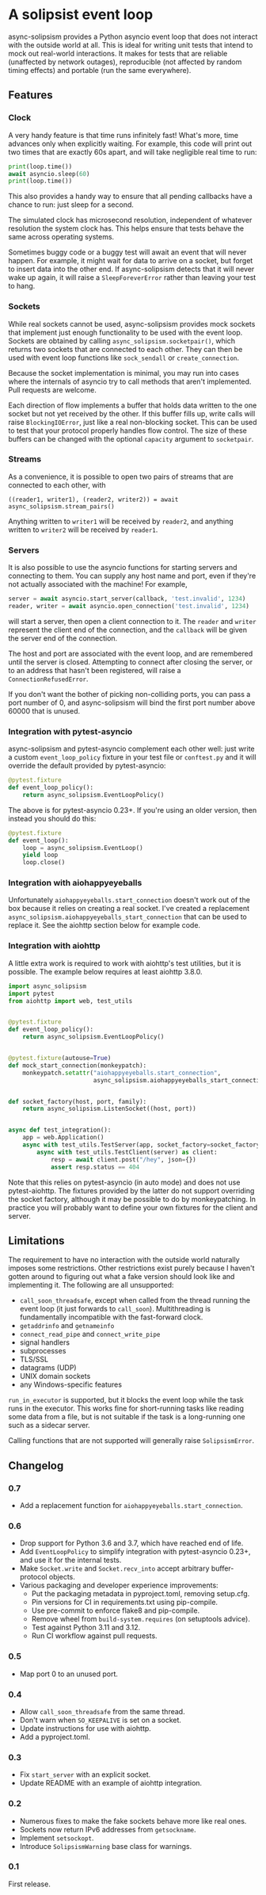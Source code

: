 # A solipsist event loop

async-solipsism provides a Python asyncio event loop that does not interact with
the outside world at all. This is ideal for writing unit tests that intend to
mock out real-world interactions. It makes for tests that are reliable
(unaffected by network outages), reproducible (not affected by random timing
effects) and portable (run the same everywhere).

## Features

### Clock

A very handy feature is that time runs infinitely fast! What's more, time
advances only when explicitly waiting. For example, this code will print out
two times that are exactly 60s apart, and will take negligible real time to
run:

```python
print(loop.time())
await asyncio.sleep(60)
print(loop.time())
```

This also provides a handy way to ensure that all pending callbacks have a
chance to run: just sleep for a second.

The simulated clock has microsecond resolution, independent of whatever
resolution the system clock has. This helps ensure that tests behave the same
across operating systems.

Sometimes buggy code or a buggy test will await an event that will never
happen. For example, it might wait for data to arrive on a socket, but forget
to insert data into the other end. If async-solipsism detects that it will
never wake up again, it will raise a `SleepForeverError` rather than leaving
your test to hang.

### Sockets

While real sockets cannot be used, async-solipsism provides mock sockets that
implement just enough functionality to be used with the event loop. Sockets
are obtained by calling `async_solipsism.socketpair()`, which returns two
sockets that are connected to each other. They can then be used with event
loop functions like `sock_sendall` or `create_connection`.

Because the socket implementation is minimal, you may run into cases where
the internals of asyncio try to call methods that aren't implemented. Pull
requests are welcome.

Each direction of flow implements a buffer that holds data written to the one
socket but not yet received by the other. If this buffer fills up, write calls
will raise `BlockingIOError`, just like a real non-blocking socket. This can
be used to test that your protocol properly handles flow control. The size of
these buffers can be changed with the optional `capacity` argument to
`socketpair`.

### Streams

As a convenience, it is possible to open two pairs of streams that are
connected to each other, with

```
((reader1, writer1), (reader2, writer2)) = await async_solipsism.stream_pairs()
```

Anything written to `writer1` will be received by `reader2`, and anything
written to `writer2` will be received by `reader1`.

### Servers

It is also possible to use the asyncio functions for starting servers and
connecting to them. You can supply any host name and port, even if they're not
actually associated with the machine! For example,

```python
server = await asyncio.start_server(callback, 'test.invalid', 1234)
reader, writer = await asyncio.open_connection('test.invalid', 1234)
```

will start a server, then open a client connection to it. The `reader` and
`writer` represent the client end of the connection, and the `callback` will
be given the server end of the connection.

The host and port are associated with the event loop, and are remembered until
the server is closed. Attempting to connect after closing the server, or to an
address that hasn't been registered, will raise a `ConnectionRefusedError`.

If you don't want the bother of picking non-colliding ports, you can pass a
port number of 0, and async-solipsism will bind the first port number above
60000 that is unused.

### Integration with pytest-asyncio

async-solipsism and pytest-asyncio complement each other well: just write a
custom `event_loop_policy` fixture in your test file or `conftest.py` and it
will override the default provided by pytest-asyncio:

```python
@pytest.fixture
def event_loop_policy():
    return async_solipsism.EventLoopPolicy()
```

The above is for pytest-asyncio 0.23+. If you're using an older version, then
instead you should do this:

```python
@pytest.fixture
def event_loop():
    loop = async_solipsism.EventLoop()
    yield loop
    loop.close()
```

### Integration with aiohappyeyeballs

Unfortunately `aiohappyeyeballs.start_connection` doesn't work out of the box
because it relies on creating a real socket. I've created a replacement
`async_solipsism.aiohappyeyeballs_start_connection` that can be used to
replace it. See the aiohttp section below for example code.

### Integration with aiohttp

A little extra work is required to work with aiohttp's test utilities, but it
is possible. The example below requires at least aiohttp 3.8.0.

```python
import async_solipsism
import pytest
from aiohttp import web, test_utils


@pytest.fixture
def event_loop_policy():
    return async_solipsism.EventLoopPolicy()


@pytest.fixture(autouse=True)
def mock_start_connection(monkeypatch):
    monkeypatch.setattr("aiohappyeyeballs.start_connection",
                        async_solipsism.aiohappyeyeballs_start_connection)


def socket_factory(host, port, family):
    return async_solipsism.ListenSocket((host, port))


async def test_integration():
    app = web.Application()
    async with test_utils.TestServer(app, socket_factory=socket_factory) as server:
        async with test_utils.TestClient(server) as client:
            resp = await client.post("/hey", json={})
            assert resp.status == 404
```

Note that this relies on pytest-asyncio (in auto mode) and does not use
pytest-aiohttp. The fixtures provided by the latter do not support overriding
the socket factory, although it may be possible to do by monkeypatching. In
practice you will probably want to define your own fixtures for the client
and server.

## Limitations

The requirement to have no interaction with the outside world naturally
imposes some restrictions. Other restrictions exist purely because I haven't
gotten around to figuring out what a fake version should look like and
implementing it. The following are all unsupported:

- `call_soon_threadsafe`, except when called from the thread running the
  event loop (it just forwards to `call_soon`). Multithreading is
  fundamentally incompatible with the fast-forward clock.
- `getaddrinfo` and `getnameinfo`
- `connect_read_pipe` and `connect_write_pipe`
- signal handlers
- subprocesses
- TLS/SSL
- datagrams (UDP)
- UNIX domain sockets
- any Windows-specific features

`run_in_executor` is supported, but it blocks the event loop while the task
runs in the executor. This works fine for short-running tasks like reading
some data from a file, but is not suitable if the task is a long-running one
such as a sidecar server.

Calling functions that are not supported will generally raise
`SolipsismError`.

## Changelog

### 0.7

- Add a replacement function for `aiohappyeyeballs.start_connection`.

### 0.6

- Drop support for Python 3.6 and 3.7, which have reached end of life.
- Add `EventLoopPolicy` to simplify integration with pytest-asyncio 0.23+,
  and use it for the internal tests.
- Make `Socket.write` and `Socket.recv_into` accept arbitrary buffer-protocol
  objects.
- Various packaging and developer experience improvements:
  - Put the packaging metadata in pyproject.toml, removing setup.cfg.
  - Pin versions for CI in requirements.txt using pip-compile.
  - Use pre-commit to enforce flake8 and pip-compile.
  - Remove wheel from `build-system.requires` (on setuptools advice).
  - Test against Python 3.11 and 3.12.
  - Run CI workflow against pull requests.

### 0.5

- Map port 0 to an unused port.

### 0.4

- Allow `call_soon_threadsafe` from the same thread.
- Don't warn when `SO_KEEPALIVE` is set on a socket.
- Update instructions for use with aiohttp.
- Add a pyproject.toml.

### 0.3

- Fix `start_server` with an explicit socket.
- Update README with an example of aiohttp integration.

### 0.2

- Numerous fixes to make the fake sockets behave more like real ones.
- Sockets now return IPv6 addresses from `getsockname`.
- Implement `setsockopt`.
- Introduce `SolipsismWarning` base class for warnings.

### 0.1

First release.
